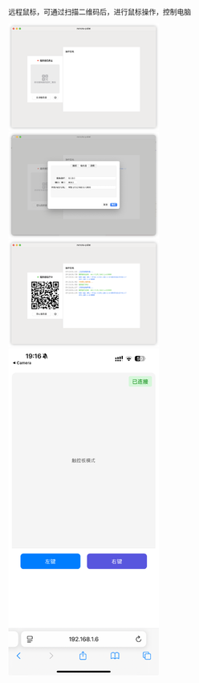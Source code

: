 远程鼠标，可通过扫描二维码后，进行鼠标操作，控制电脑

<img src="./assets/init.png" width="300" alt="初始化">

<img src="./assets/set.png" width="300" alt="设置">

<img src="./assets/link.png" width="300" alt="连接">

<img src="./assets/phone.png" width="300" alt="手机扫描后">